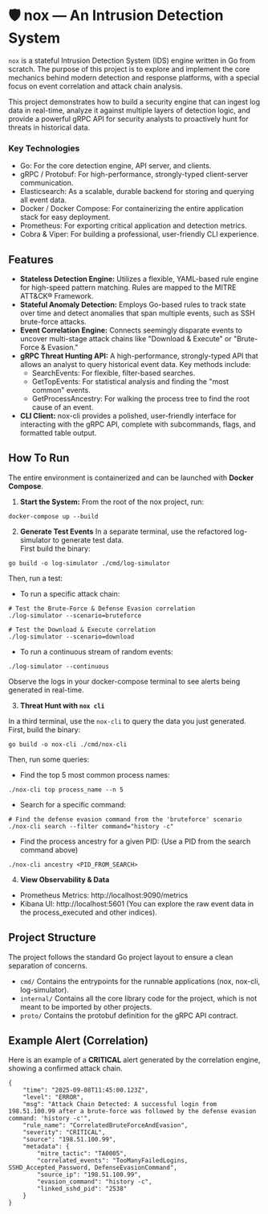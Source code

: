 # 🛡️ nox — An Intrusion Detection System

`nox` is a stateful Intrusion Detection System (IDS) engine written in Go from scratch. The purpose of this project is to explore and implement the core mechanics behind modern detection and response platforms, with a special focus on event correlation and attack chain analysis.

This project demonstrates how to build a security engine that can ingest log data in real-time, analyze it against multiple layers of detection logic, and provide a powerful gRPC API for security analysts to proactively hunt for threats in historical data.

### Key Technologies

- Go: For the core detection engine, API server, and clients.
- gRPC / Protobuf: For high-performance, strongly-typed client-server communication.
- Elasticsearch: As a scalable, durable backend for storing and querying all event data.
- Docker / Docker Compose: For containerizing the entire application stack for easy deployment.
- Prometheus: For exporting critical application and detection metrics.
- Cobra & Viper: For building a professional, user-friendly CLI experience.

## Features

- **Stateless Detection Engine:** Utilizes a flexible, YAML-based rule engine for high-speed pattern matching. Rules are mapped to the MITRE ATT&CK® Framework.
- **Stateful Anomaly Detection:** Employs Go-based rules to track state over time and detect anomalies that span multiple events, such as SSH brute-force attacks.
- **Event Correlation Engine:** Connects seemingly disparate events to uncover multi-stage attack chains like "Download & Execute" or "Brute-Force & Evasion."
- **gRPC Threat Hunting API:** A high-performance, strongly-typed API that allows an analyst to query historical event data. Key methods include:
  - SearchEvents: For flexible, filter-based searches.
  - GetTopEvents: For statistical analysis and finding the "most common" events.
  - GetProcessAncestry: For walking the process tree to find the root cause of an event.
- **CLI Client:** nox-cli provides a polished, user-friendly interface for interacting with the gRPC API, complete with subcommands, flags, and formatted table output.

## How To Run

The entire environment is containerized and can be launched with **Docker Compose**.

1. **Start the System:** From the root of the nox project, run:

```
docker-compose up --build
```

2. **Generate Test Events**
   In a separate terminal, use the refactored log-simulator to generate test data. \
   First build the binary:

```
go build -o log-simulator ./cmd/log-simulator
```

Then, run a test:

- To run a specific attack chain:

```
# Test the Brute-Force & Defense Evasion correlation
./log-simulator --scenario=bruteforce

# Test the Download & Execute correlation
./log-simulator --scenario=download
```

- To run a continuous stream of random events:

```
./log-simulator --continuous
```

Observe the logs in your docker-compose terminal to see alerts being generated in real-time.

3. **Threat Hunt with `nox cli`**

In a third terminal, use the `nox-cli` to query the data you just generated. \
First, build the binary:

```
go build -o nox-cli ./cmd/nox-cli
```

Then, run some queries:

- Find the top 5 most common process names:

```
./nox-cli top process_name --n 5
```

- Search for a specific command:

```
# Find the defense evasion command from the 'bruteforce' scenario
./nox-cli search --filter command="history -c"
```

- Find the process ancestry for a given PID: (Use a PID from the search command above)

```
./nox-cli ancestry <PID_FROM_SEARCH>
```

4. **View Observability & Data**
- Prometheus Metrics: http://localhost:9090/metrics
- Kibana UI: http://localhost:5601 (You can explore the raw event data in the process_executed and other indices).

## Project Structure
The project follows the standard Go project layout to ensure a clean separation of concerns.
- `cmd/` Contains the entrypoints for the runnable applications (nox, nox-cli, log-simulator).
- `internal/` Contains all the core library code for the project, which is not meant to be imported by other projects.
- `proto/` Contains the protobuf definition for the gRPC API contract.

## Example Alert (Correlation)

Here is an example of a **CRITICAL** alert generated by the correlation engine, showing a confirmed attack chain.

```
{
    "time": "2025-09-08T11:45:00.123Z",
    "level": "ERROR",
    "msg": "Attack Chain Detected: A successful login from 198.51.100.99 after a brute-force was followed by the defense evasion command: 'history -c'",
    "rule_name": "CorrelatedBruteForceAndEvasion",
    "severity": "CRITICAL",
    "source": "198.51.100.99",
    "metadata": {
        "mitre_tactic": "TA0005",
        "correlated_events": "TooManyFailedLogins, SSHD_Accepted_Password, DefenseEvasionCommand",
        "source_ip": "198.51.100.99",
        "evasion_command": "history -c",
        "linked_sshd_pid": "2538"
    }
}
```
